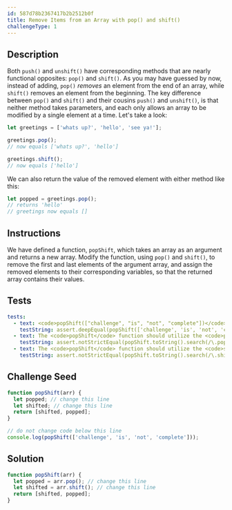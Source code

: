 ```yaml
---
id: 587d78b2367417b2b2512b0f
title: Remove Items from an Array with pop() and shift()
challengeType: 1
---
```


## Description
<section id='description'>
Both <code>push()</code> and <code>unshift()</code> have corresponding methods that are nearly functional opposites: <code>pop()</code> and <code>shift()</code>. As you may have guessed by now, instead of adding, <code>pop()</code> <em>removes</em> an element from the end of an array, while <code>shift()</code> removes an element from the beginning. The key difference between <code>pop()</code> and <code>shift()</code> and their cousins <code>push()</code> and <code>unshift()</code>, is that neither method takes parameters, and each only allows an array to be modified by a single element at a time.
Let's take a look:

```js
let greetings = ['whats up?', 'hello', 'see ya!'];

greetings.pop();
// now equals ['whats up?', 'hello']

greetings.shift();
// now equals ['hello']
```

We can also return the value of the removed element with either method like this:

```js
let popped = greetings.pop();
// returns 'hello'
// greetings now equals []
```

</section>

## Instructions
<section id='instructions'>
We have defined a function, <code>popShift</code>, which takes an array as an argument and returns a new array. Modify the function, using <code>pop()</code> and <code>shift()</code>, to remove the first and last elements of the argument array, and assign the removed elements to their corresponding variables, so that the returned array contains their values.
</section>

## Tests
<section id='tests'>

```yml
tests:
  - text: <code>popShift(["challenge", "is", "not", "complete"])</code> should return <code>["challenge", "complete"]</code>
    testString: assert.deepEqual(popShift(['challenge', 'is', 'not', 'complete']), ["challenge", "complete"], '<code>popShift(["challenge", "is", "not", "complete"])</code> should return <code>["challenge", "complete"]</code>');
  - text: The <code>popShift</code> function should utilize the <code>pop()</code> method
    testString: assert.notStrictEqual(popShift.toString().search(/\.pop\(/), -1);
  - text: The <code>popShift</code> function should utilize the <code>shift()</code> method
    testString: assert.notStrictEqual(popShift.toString().search(/\.shift\(/), -1);

```

</section>

## Challenge Seed
<section id='challengeSeed'>

<div id='js-seed'>

```js
function popShift(arr) {
  let popped; // change this line
  let shifted; // change this line
  return [shifted, popped];
}

// do not change code below this line
console.log(popShift(['challenge', 'is', 'not', 'complete']));
```

</div>



</section>

## Solution
<section id='solution'>

```js
function popShift(arr) {
  let popped = arr.pop(); // change this line
  let shifted = arr.shift(); // change this line
  return [shifted, popped];
}
```
</section>
